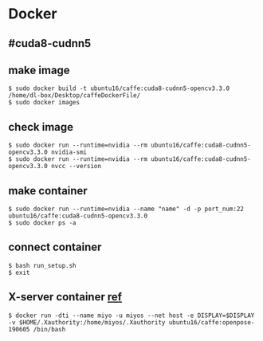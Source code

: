 Docker
====
#cuda8-cudnn5
----
## make image
    $ sudo docker build -t ubuntu16/caffe:cuda8-cudnn5-opencv3.3.0 /home/dl-box/Desktop/caffeDockerFile/
    $ sudo docker images
## check image
    $ sudo docker run --runtime=nvidia --rm ubuntu16/caffe:cuda8-cudnn5-opencv3.3.0 nvidia-smi
    $ sudo docker run --runtime=nvidia --rm ubuntu16/caffe:cuda8-cudnn5-opencv3.3.0 nvcc --version
## make container
    $ sudo docker run --runtime=nvidia --name "name" -d -p port_num:22 ubuntu16/caffe:cuda8-cudnn5-opencv3.3.0
    $ sudo docker ps -a
## connect container
    $ bash run_setup.sh
    $ exit

## X-server container [ref](https://qiita.com/gitcell/items/8b1f154edc26def7ecce) 
    $ docker run -dti --name miyo -u miyos --net host -e DISPLAY=$DISPLAY -v $HOME/.Xauthority:/home/miyos/.Xauthority ubuntu16/caffe:openpose-190605 /bin/bash  
